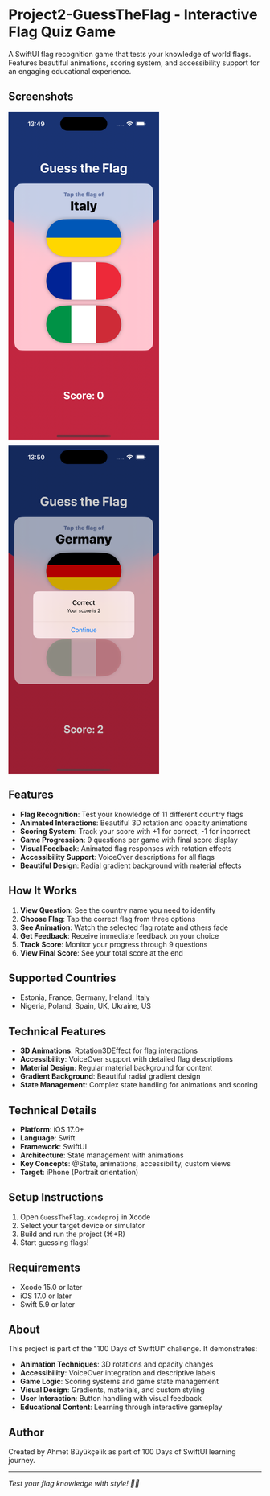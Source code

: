 # Project2-GuessTheFlag - Interactive Flag Quiz Game

A SwiftUI flag recognition game that tests your knowledge of world flags. Features beautiful animations, scoring system, and accessibility support for an engaging educational experience.

## Screenshots

<div style="display: flex; gap: 10px; flex-wrap: wrap;">
    <img src="./Screenshot1.png" width="300" alt="Flag Quiz Game">
    <img src="./Screenshot2.png" width="300" alt="Game Results">
</div>

## Features

- **Flag Recognition**: Test your knowledge of 11 different country flags
- **Animated Interactions**: Beautiful 3D rotation and opacity animations
- **Scoring System**: Track your score with +1 for correct, -1 for incorrect
- **Game Progression**: 9 questions per game with final score display
- **Visual Feedback**: Animated flag responses with rotation effects
- **Accessibility Support**: VoiceOver descriptions for all flags
- **Beautiful Design**: Radial gradient background with material effects

## How It Works

1. **View Question**: See the country name you need to identify
2. **Choose Flag**: Tap the correct flag from three options
3. **See Animation**: Watch the selected flag rotate and others fade
4. **Get Feedback**: Receive immediate feedback on your choice
5. **Track Score**: Monitor your progress through 9 questions
6. **View Final Score**: See your total score at the end

## Supported Countries

- Estonia, France, Germany, Ireland, Italy
- Nigeria, Poland, Spain, UK, Ukraine, US

## Technical Features

- **3D Animations**: Rotation3DEffect for flag interactions
- **Accessibility**: VoiceOver support with detailed flag descriptions
- **Material Design**: Regular material background for content
- **Gradient Background**: Beautiful radial gradient design
- **State Management**: Complex state handling for animations and scoring

## Technical Details

- **Platform**: iOS 17.0+
- **Language**: Swift
- **Framework**: SwiftUI
- **Architecture**: State management with animations
- **Key Concepts**: @State, animations, accessibility, custom views
- **Target**: iPhone (Portrait orientation)

## Setup Instructions

1. Open `GuessTheFlag.xcodeproj` in Xcode
2. Select your target device or simulator
3. Build and run the project (⌘+R)
4. Start guessing flags!

## Requirements

- Xcode 15.0 or later
- iOS 17.0 or later
- Swift 5.9 or later

## About

This project is part of the "100 Days of SwiftUI" challenge. It demonstrates:

- **Animation Techniques**: 3D rotations and opacity changes
- **Accessibility**: VoiceOver integration and descriptive labels
- **Game Logic**: Scoring systems and game state management
- **Visual Design**: Gradients, materials, and custom styling
- **User Interaction**: Button handling with visual feedback
- **Educational Content**: Learning through interactive gameplay

## Author

Created by Ahmet Büyükçelik as part of 100 Days of SwiftUI learning journey.

---

*Test your flag knowledge with style! 🏴󠁧󠁢󠁥󠁮󠁧󠁿🎯*
